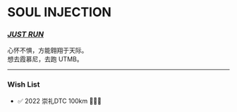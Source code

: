 # SOUL INJECTION

### _[JUST RUN](https://running.nexts.top/)_

心怀不惧，方能翱翔于天际。  
想去霞慕尼，去跑 UTMB。

---

### Wish List

- ✅ 2022 崇礼DTC 100km  🎉🎉🎉 